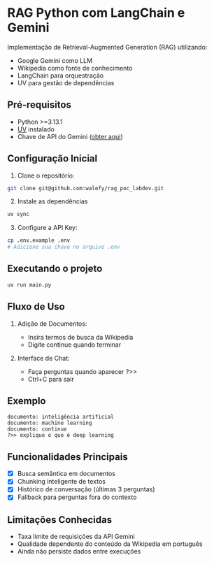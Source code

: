 # RAG Python com LangChain e Gemini

Implementação de Retrieval-Augmented Generation (RAG) utilizando:

- Google Gemini como LLM
- Wikipedia como fonte de conhecimento
- LangChain para orquestração
- UV para gestão de dependências

## Pré-requisitos

- Python >=3.13.1
- [UV](https://docs.astral.sh/uv/getting-started/installation/) instalado
- Chave de API do Gemini ([obter aqui](https://aistudio.google.com/apikey))

## Configuração Inicial

1. Clone o repositório:

```bash
git clone git@github.com:walefy/rag_poc_labdev.git
```

2. Instale as dependências

```bash
uv sync
```

3. Configure a API Key:

```bash
cp .env.example .env
# Adicione sua chave no arquivo .env
```

## Executando o projeto

```bash
uv run main.py
```

## Fluxo de Uso

1. Adição de Documentos:
    - Insira termos de busca da Wikipedia
    - Digite continue quando terminar

2. Interface de Chat:
    - Faça perguntas quando aparecer ?>>
    - Ctrl+C para sair

## Exemplo

```text
documento: inteligência artificial
documento: machine learning
documento: continue
?>> explique o que é deep learning
```

## Funcionalidades Principais

- [X] Busca semântica em documentos
- [X] Chunking inteligente de textos
- [X] Histórico de conversação (últimas 3 perguntas)
- [X] Fallback para perguntas fora do contexto

## Limitações Conhecidas

- Taxa limite de requisições da API Gemini
- Qualidade dependente do conteúdo da Wikipedia em português
- Ainda não persiste dados entre execuções
